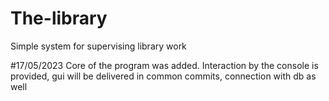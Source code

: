 # The-library
Simple system for supervising library work

#17/05/2023 
Core of the program was added. Interaction by the console is provided, gui will be delivered in common commits, connection with db as well
